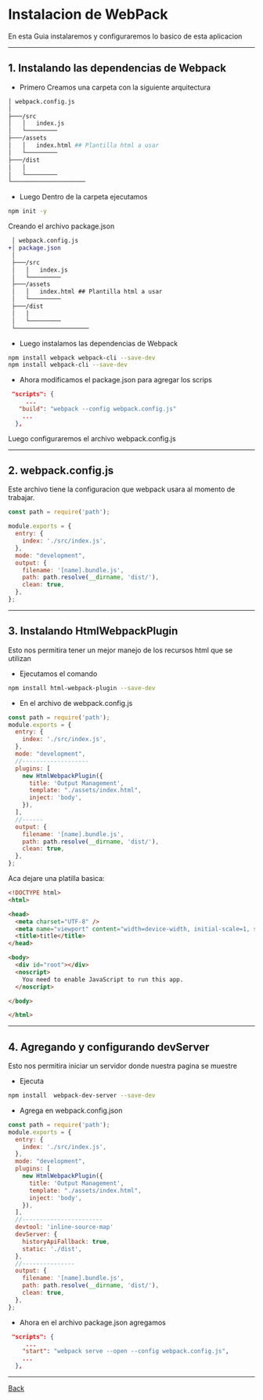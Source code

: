 # Instalacion de WebPack

En esta Guia instalaremos y configuraremos lo basico de esta aplicacion

---

## 1. Instalando las dependencias de Webpack

- Primero Creamos una carpeta con la siguiente arquitectura

```bash
│ webpack.config.js
│
├───/src
│   │   index.js
│   └─────────
├───/assets
│   │   index.html ## Plantilla html a usar 
│   └─────────
├───/dist
│   │
│   └─────────
└─────────────────────
```

- Luego Dentro de la carpeta ejecutamos

```bash
npm init -y
```

Creando el archivo package.json

```diff
 │ webpack.config.js
+│ package.json
 │
 ├───/src
 │   │   index.js
 │   └─────────
 ├───/assets
 │   │   index.html ## Plantilla html a usar 
 │   └─────────
 ├───/dist
 │   │
 │   └─────────
 └─────────────────────
```

- Luego instalamos las dependencias de Webpack

```bash
npm install webpack webpack-cli --save-dev
npm install webpack-cli --save-dev
```

- Ahora modificamos el package.json para agregar los scrips

```json
 "scripts": {
     ...
   "build": "webpack --config webpack.config.js"
    ...
  },
```

Luego configuraremos el archivo webpack.config.js

---

## 2. webpack.config.js

Este archivo tiene la configuracion que webpack usara al momento de trabajar.

```js
const path = require('path');

module.exports = {
  entry: { 
    index: './src/index.js',
  },
  mode: "development",
  output: {
    filename: '[name].bundle.js',
    path: path.resolve(__dirname, 'dist/'), 
    clean: true, 
  },
};
```

---

## 3. Instalando HtmlWebpackPlugin

Esto nos permitira tener un mejor manejo de los recursos html que se utilizan

- Ejecutamos el comando

```bash
npm install html-webpack-plugin --save-dev
```

- En el archivo de webpack.config.js
 
```js
const path = require('path');
module.exports = {
  entry: { 
    index: './src/index.js',
  }, 
  mode: "development",
  //-------------------
  plugins: [
    new HtmlWebpackPlugin({
      title: 'Output Management',
      template: "./assets/index.html",
      inject: 'body',
    }),
  ],
  //------
  output: {
    filename: '[name].bundle.js',
    path: path.resolve(__dirname, 'dist/'), 
    clean: true, 
  },
};
```

Aca dejare una platilla basica:

```html
<!DOCTYPE html>
<html>

<head>
  <meta charset="UTF-8" />
  <meta name="viewport" content="width=device-width, initial-scale=1, shrink-to-fit=no">
  <title>title</title>
</head>

<body>
  <div id="root"></div>
  <noscript>
    You need to enable JavaScript to run this app.
  </noscript>

</body>

</html>
```

---

## 4. Agregando y configurando devServer

Esto nos permitira iniciar un servidor donde nuestra pagina se muestre

- Ejecuta

```bash
npm install  webpack-dev-server --save-dev
```

- Agrega en webpack.config.json


```js
const path = require('path');
module.exports = {
  entry: { 
    index: './src/index.js',
  }, 
  mode: "development",
  plugins: [
    new HtmlWebpackPlugin({
      title: 'Output Management',
      template: "./assets/index.html", 
      inject: 'body', 
    }),
  ],
  //-----------------------
  devtool: 'inline-source-map'
  devServer: {
    historyApiFallback: true,
    static: './dist',
  },
  //---------------
  output: {
    filename: '[name].bundle.js',
    path: path.resolve(__dirname, 'dist/'), 
    clean: true, 
  },
};
```

- Ahora en el archivo package.json agregamos

```json
 "scripts": {
     ...
    "start": "webpack serve --open --config webpack.config.js",
    ...
  },
```

---

[Back](<../readdme>)
